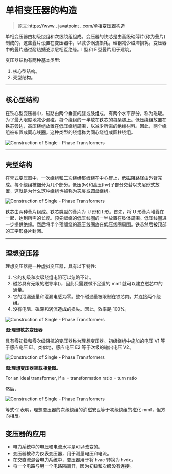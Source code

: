 # 单相变压器的构造

> 原文:[https://www . javatpoint . com/单相变压器构造](https://www.javatpoint.com/construction-of-single-phase-transformers)

单相变压器由初级绕组和次级绕组组成。变压器的铁芯是由高级硅薄片(称为叠片)制成的。这些叠片设置在变压器中，以减少涡流损耗，硅钢减少磁滞损耗。变压器中的叠片通过耐热搪瓷涂层相互绝缘。l 型和 E 型叠片用于建筑。

变压器结构有两种基本类型:

1.  核心型结构。
2.  壳型结构。

* * *

## 核心型结构

在铁心型变压器中，磁路由两个垂直的腿或肢组成，有两个水平部分，称为磁轭。为了最大限度地减少漏磁，每个绕组的一半放在铁芯的每条腿上。低压绕组放置在铁芯旁边，高压绕组放置在低压绕组周围，以减少所需的绝缘材料。因此，两个绕组被布置成同心线圈。这种类型的绕组称为同心绕组或圆柱绕组。

![Construction of Single - Phase Transformers](../Images/6eb5c9d36a9104a27e94dc307e2f5f84.png)

* * *

## 壳型结构

在壳式变压器中，一次绕组和二次绕组都缠绕在中心臂上，低磁阻路径由外臂完成。每个绕组被细分为几个部分。低压(lv)和高压(hv)子部分交替以夹层形式放置，这就是为什么这种绕组也被称为夹层或圆盘绕组。

![Construction of Single - Phase Transformers](../Images/094cf3fb84ab7e6fe052ece5ab3fb089.png)

铁芯由两种叠片组成。铁芯类型的叠片为 U 形和 I 形。首先，将 U 形叠片堆叠在一起，达到所需的长度。预先缠绕的低压线圈的一半放置在肢体周围。低压线圈进一步提供绝缘。然后将半个预缠绕的高压线圈放在低压线圈周围。铁芯然后被顶部的工字形叠片封闭。

* * *

## 理想变压器

理想变压器是一种虚拟变压器，具有以下特性:

1.  它的初级和次级绕组电阻可以忽略不计。
2.  磁芯具有无限的磁导率()，因此只需要微不足道的 mmf 就可以建立磁芯中的通量。
3.  它的泄漏通量和泄漏电感为零。整个磁通量被限制在铁芯内，并连接两个绕组。
4.  没有电阻、磁滞和涡流造成的损失。因此，效率是 100%。

![Construction of Single - Phase Transformers](../Images/0622025a7bd2824561875392f611caf3.png)

**图:理想铁芯变压器**

具有零初级和零次级阻抗的变压器称为理想变压器。初级绕组中施加的电压 V1 等于感应电压 E1。类似地，感应电压 E2 等于次级的输出电压 V2。

![Construction of Single - Phase Transformers](../Images/4c55dd840a62355510ba556d3abef13f.png)

**图:理想变压器空载相量图。**

For an ideal transformer, if a = transformation ratio = turn ratio

然后，

![Construction of Single - Phase Transformers](../Images/88494fae9da1e812dfa4c515611a65b5.png)

等式-2 表明，理想变压器的次级绕组的消磁安匝等于初级绕组的磁化 mmf，但方向相反。

## 变压器的应用

*   电力系统中的电压和电流水平是可以改变的。
*   变压器被称为仪表变压器，用于测量电压和电流。
*   在交直流混合电力系统中，变压器用于将 hvac 转换为 hvdc。
*   将一个电路与另一个电路隔离开，因为初级和次级没有连接。